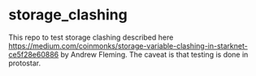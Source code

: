 # storage_clashing 
This repo to test storage clashing described here https://medium.com/coinmonks/storage-variable-clashing-in-starknet-ce5f28e60886 by Andrew Fleming. 
The caveat is that testing is done in protostar. 
